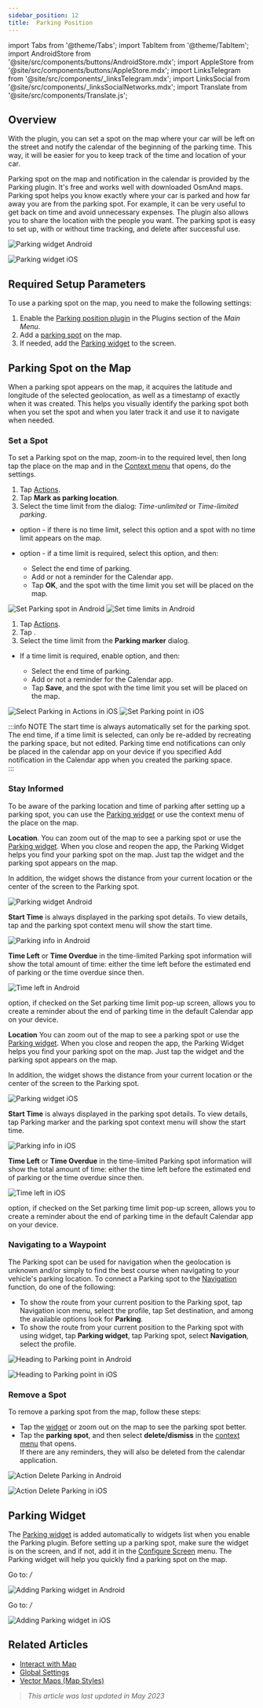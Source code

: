```yaml
---
sidebar_position: 12
title:  Parking Position
---
```


import Tabs from '@theme/Tabs';
import TabItem from '@theme/TabItem';
import AndroidStore from '@site/src/components/buttons/AndroidStore.mdx';
import AppleStore from '@site/src/components/buttons/AppleStore.mdx';
import LinksTelegram from '@site/src/components/_linksTelegram.mdx';
import LinksSocial from '@site/src/components/_linksSocialNetworks.mdx';
import Translate from '@site/src/components/Translate.js';



## Overview

With the plugin, you can set a spot on the map where your car will be left on the street and notify the calendar of the beginning of the parking time. This way, it will be easier for you to keep track of the time and location of your car.

Parking spot on the map and notification in the calendar is provided by the Parking plugin. It's free and works well with downloaded OsmAnd maps. Parking spot helps you know exactly where your car is parked and how far away you are from the parking spot. For example, it can be very useful to get back on time and avoid unnecessary expenses. The plugin also allows you to share the location with the people you want. The parking spot is easy to set up, with or without time tracking, and delete after successful use.

<Tabs groupId="operating-systems">

<TabItem value="android" label="Android">

![Parking widget Android](@site/static/img/plugins/parking/parking_widget_android.png)

</TabItem>

<TabItem value="ios" label="iOS">

![Parking widget iOS](@site/static/img/plugins/parking/parking_widget_ios.png)

</TabItem>

</Tabs>


## Required Setup Parameters

To use a parking spot on the map, you need to make the following settings:

1. Enable the [Parking position plugin](../plugins/index.md#enable--disable) in the Plugins section of the *Main Menu*.  
2. Add a [parking spot](#set-a-spot) on the map.
3. If needed, add the [Parking widget](#parking-widget) to the screen.  


## Parking Spot on the Map

When a parking spot appears on the map, it acquires the latitude and longitude of the selected geolocation, as well as a timestamp of exactly when it was created. This helps you visually identify the parking spot both when you set the spot and when you later track it and use it to navigate when needed.  


### Set a Spot

To set a Parking spot on the map, zoom-in to the required level, then long tap the place on the map and in the [Context menu](../map/map-context-menu.md) that opens, do the settings.

<Tabs groupId="operating-systems">

<TabItem value="android" label="Android">

1. Tap [Actions](../map/map-context-menu#actions).  
2. Tap **Mark as parking location**.  
3. Select the time limit from the <Translate android="true" ids="parking_options"/> dialog: *Time-unlimited* or *Time-limited parking*.

- **<Translate android="true" ids="osmand_parking_no_lim_text"/>** option - if there is no time limit, select this option and a spot with no time limit appears on the map.  
- **<Translate android="true" ids="osmand_parking_time_limit"/>** option - if a time limit is required, select this option, and then:

    - Select the end time of parking.
    - Add or not a reminder for the Calendar app.
    - Tap **OK**, and the spot with the time limit you set will be placed on the map.  

![Set Parking spot in Android](@site/static/img/plugins/parking/and_set_p_point_limit.png) ![Set time limits in Android](@site/static/img/plugins/parking/and_set_p_point4_.png)

</TabItem>

<TabItem value="ios" label="iOS">

1. Tap [Actions](../map/map-context-menu#actions).  
2. Tap **<Translate ios="true" ids="add_parking_short"/>**.  
3. Select the time limit from the **Parking marker** dialog.  

- If a time limit is required, enable **<Translate ios="true" ids="time_limited"/>** option, and then:

    - Select the end time of parking.
    - Add or not a reminder for the Calendar app.
    - Tap **Save**, and the spot with the time limit you set will be placed on the map.

![Select Parking in Actions in iOS](@site/static/img/plugins/parking/ios_set_p_point2.png)  ![Set Parking point in iOS](@site/static/img/plugins/parking/ios_set_p_point3_-2.png)

</TabItem>

</Tabs>

:::info NOTE
The start time is always automatically set for the parking spot. The end time, if a time limit is selected, can only be re-added by recreating the parking space, but not edited. Parking time end notifications can only be placed in the calendar app on your device if you specified Add notification in the Calendar app when you created the parking space.  
:::


### Stay Informed

To be aware of the parking location and time of parking after setting up a parking spot, you can use the [Parking widget](../widgets/info-widgets.md#-parking-widget) or use the context menu of the place on the map.  

<Tabs groupId="operating-systems">

<TabItem value="android" label="Android">

**Location**. You can zoom out of the map to see a parking spot or use the [Parking widget](../widgets/info-widgets.md#-parking-widget). When you close and reopen the app, the Parking Widget helps you find your parking spot on the map. Just tap the widget and the parking spot appears on the map.  

In addition, the widget shows the distance from your current location or the center of the screen to the Parking spot.  

![Parking widget Android](@site/static/img/plugins/parking/parking_widget_android.png)

**Start Time** is always displayed in the parking spot details. To view details, tap <Translate android="true" ids="parking_place"/> and the parking spot context menu will show the start time.  

![Parking info in Android](@site/static/img/plugins/parking/and_parking_info.png)

**Time Left** or **Time Overdue** in the time-limited Parking spot information will show the total amount of time: either the time left before the estimated end of parking or the time overdue since then.  

![Time left in Android](@site/static/img/plugins/parking/and_parking_info_left.png)

**<Translate android="true" ids="osmand_parking_add_event"/>** option, if checked on the Set parking time limit pop-up screen, allows you to create a reminder about the end of parking time in the default Calendar app on your device.  


</TabItem>

<TabItem value="ios" label="iOS">

**Location** You can zoom out of the map to see a parking spot or use the [Parking widget](../widgets/info-widgets.md#-parking-widget). When you close and reopen the app, the Parking Widget helps you find your parking spot on the map. Just tap the widget and the parking spot appears on the map.  

In addition, the widget shows the distance from your current location or the center of the screen to the Parking spot.  

![Parking widget iOS](@site/static/img/plugins/parking/parking_widget_ios.png)


**Start Time** is always displayed in the parking spot details. To view details, tap Parking marker and the parking spot context menu will show the start time.  

![Parking info in iOS](@site/static/img/plugins/parking/ios_parking_info.png)


**Time Left** or **Time Overdue** in the time-limited Parking spot information will show the total amount of time: either the time left before the estimated end of parking or the time overdue since then.  

![Time left in iOS](@site/static/img/plugins/parking/ios_parking_info_left.png)

**<Translate ios="true" ids="add_notification_calendar"/>** option, if checked on the Set parking time limit pop-up screen, allows you to create a reminder about the end of parking time in the default Calendar app on your device.

</TabItem>

</Tabs>


### Navigating to a Waypoint

The Parking spot can be used for navigation when the geolocation is unknown and/or simply to find the best course when navigating to your vehicle's parking location. To connect a Parking spot to the [Navigation](../navigation/routing/car-based-routing.md) function, do one of the following:

- To show the route from your current position to the Parking spot, tap Navigation icon menu, select the profile, tap Set destination, and among the available options look for **Parking**.  
- To show the route from your current position to the Parking spot with using widget, tap **Parking widget**, tap Parking spot, select **Navigation**, select the profile.

<Tabs groupId="operating-systems">

<TabItem value="android" label="Android">

![Heading to Parking point in Android](@site/static/img/plugins/parking/and_navigating_to_parking.png)

</TabItem>

<TabItem value="ios" label="iOS">

![Heading to Parking point in iOS](@site/static/img/plugins/parking/ios_going_to_parking.png)

</TabItem>

</Tabs>


### Remove a Spot

To remove a parking spot from the map, follow these steps:

- Tap the [widget](#parking-widget) or zoom out on the map to see the parking spot better.
- Tap the **parking spot**, and then select **delete/dismiss** in the [context menu](../map/map-context-menu.md#-add--delete-parking-point) that opens.  
If there are any reminders, they will also be deleted from the calendar application.


<Tabs groupId="operating-systems">

<TabItem value="android" label="Android">

![Action Delete Parking in Android](@site/static/img/map/context_menu_limited_parking.png)

</TabItem>

<TabItem value="ios" label="iOS">
  
![Action Delete Parking in iOS](@site/static/img/map/context_menu_limited_parking_ios.png)

</TabItem>

</Tabs>


## Parking Widget

The [Parking widget](../widgets/info-widgets.md#parking-widget) is added automatically to widgets list when you enable the Parking plugin. Before setting up a parking spot, make sure the widget is on the screen, and if not, add it in the [Configure Screen](../widgets/configure-screen.md) menu. The Parking widget will help you quickly find a parking spot on the map.

<Tabs groupId="operating-systems">

<TabItem value="android" label="Android">

Go to: *<Translate android="true" ids="shared_string_menu,layer_map_appearance,map_widget_right"/> / <Translate android="true" ids="map_widget_left,map_widget_parking"/>*  

![Adding Parking widget in Android](@site/static/img/plugins/parking/and_adding_parking_widget-2.png)

</TabItem>

<TabItem value="ios" label="iOS">

Go to: *<Translate ios="true" ids="shared_string_menu,layer_map_appearance,map_widget_right"/> / <Translate ios="true" ids="map_widget_left,map_widget_parking"/>*  

![Adding Parking widget in iOS](@site/static/img/plugins/parking/ios_adding_parking_widget-2.png)

</TabItem>

</Tabs>


## Related Articles

- [Interact with Map](../../user/map/interact-with-map.md)
- [Global Settings](../../user/personal/global-settings.md)
- [Vector Maps (Map Styles)](../../user/map/vector-maps.md)

> *This article was last updated in May 2023*
